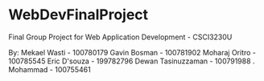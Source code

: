 # WebDevFinalProject
Final Group Project for Web Application Development - CSCI3230U

By: 
Mekael Wasti - 100780179
Gavin Bosman - 100781902
Moharaj Oritro - 100785545
Eric D'souza - 199782796
Dewan Tasinuzzaman - 100791988
. Mohammad - 100755461
